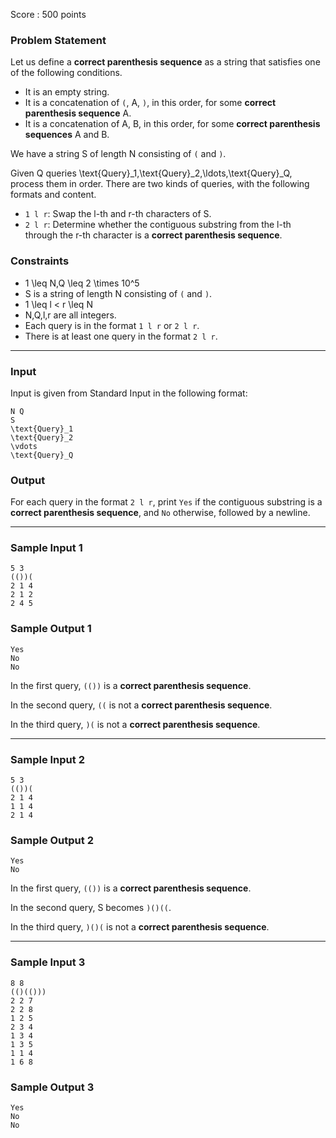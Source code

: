 Score : 500 points

### Problem Statement

Let us define a **correct parenthesis sequence** as a string that satisfies one of the following conditions.

* It is an empty string.
* It is a concatenation of `(`, A, `)`, in this order, for some **correct parenthesis sequence** A.
* It is a concatenation of A, B, in this order, for some **correct parenthesis sequences** A and B.

We have a string S of length N consisting of `(` and `)`.

Given Q queries \text{Query}\_1,\text{Query}\_2,\ldots,\text{Query}\_Q, process them in order. There are two kinds of queries, with the following formats and content.

* `1 l r`: Swap the l-th and r-th characters of S.
* `2 l r`: Determine whether the contiguous substring from the l-th through the r-th character is a **correct parenthesis sequence**.

### Constraints

* 1 \leq N,Q \leq 2 \times 10^5
* S is a string of length N consisting of `(` and `)`.
* 1 \leq l < r \leq N
* N,Q,l,r are all integers.
* Each query is in the format `1 l r` or `2 l r`.
* There is at least one query in the format `2 l r`.

---

### Input

Input is given from Standard Input in the following format:

```
N Q
S
\text{Query}_1
\text{Query}_2
\vdots
\text{Query}_Q
```

### Output

For each query in the format `2 l r`, print `Yes` if the contiguous substring is a **correct parenthesis sequence**, and `No` otherwise, followed by a newline.

---

### Sample Input 1

```
5 3
(())(
2 1 4
2 1 2
2 4 5
```

### Sample Output 1

```
Yes
No
No
```

In the first query, `(())` is a **correct parenthesis sequence**.

In the second query, `((` is not a **correct parenthesis sequence**.

In the third query, `)(` is not a **correct parenthesis sequence**.

---

### Sample Input 2

```
5 3
(())(
2 1 4
1 1 4
2 1 4
```

### Sample Output 2

```
Yes
No
```

In the first query, `(())` is a **correct parenthesis sequence**.

In the second query, S becomes `)()((`.

In the third query, `)()(` is not a **correct parenthesis sequence**.

---

### Sample Input 3

```
8 8
(()(()))
2 2 7
2 2 8
1 2 5
2 3 4
1 3 4
1 3 5
1 1 4
1 6 8
```

### Sample Output 3

```
Yes
No
No
```